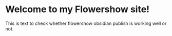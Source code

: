 # Welcome to my Flowershow site!

This is text to check whether flowershow obsidian publish is working well or not.